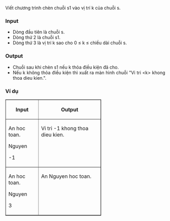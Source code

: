 <div class="problem_description" id="problem_description">
			<p style="text-align: justify;">Viết chương trình chèn chuỗi s1 vào vị trí k của chuỗi s.&nbsp;</p>

<h3 style="text-align: justify;"><strong>Input</strong></h3>

<ul>
	<li style="text-align: justify;">Dòng đầu tiên là chuỗi s.</li>
	<li style="text-align: justify;">Dòng thứ 2 là chuỗi s1.</li>
	<li style="text-align: justify;">Dòng thứ 3 là vị trí k sao cho 0 ≤ k ≤ chiều dài chuỗi s.</li>
</ul>

<h3 style="text-align: justify;"><strong>Output</strong></h3>

<ul>
	<li style="text-align: justify;">Chuỗi sau khi chèn s1 nếu k thỏa điều kiện đã cho.</li>
	<li style="text-align: justify;">Nếu k không thỏa điều kiện thì xuất ra màn hình chuỗi "Vi tri &lt;k&gt; khong thoa dieu kien.".</li>
</ul>

<h3 style="text-align: justify;"><strong>Ví dụ</strong></h3>

<table align="center" border="1" cellpadding="1" cellspacing="1" style="width:60%">
	<thead>
		<tr>
			<th scope="col" style="vertical-align: top;">
			<p style="text-align: center;"><strong>Input</strong></p>
			</th>
			<th scope="col" style="vertical-align: top;">
			<p style="text-align: center;"><strong>Output</strong></p>
			</th>
		</tr>
	</thead>
	<tbody>
		<tr>
			<td style="vertical-align:top">
			<p>An hoc toan.</p>
			<p>Nguyen&nbsp;</p>
			<p>-1</p>
			</td>
			<td style="vertical-align:top">
			<p>Vi tri -1 khong thoa dieu kien.</p>
			</td>
		</tr>
		<tr>
			<td style="vertical-align:top">
			<p>An hoc toan.</p>
			<p>Nguyen&nbsp;</p>
			<p>3</p>
			</td>
			<td style="vertical-align:top">
			<p>An Nguyen hoc toan.</p>
			</td>
		</tr>
	</tbody>
</table>
		</div>
